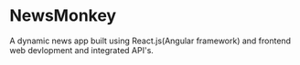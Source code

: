 # NewsMonkey
A dynamic news app built using React.js(Angular framework) and frontend web devlopment and integrated API's.
